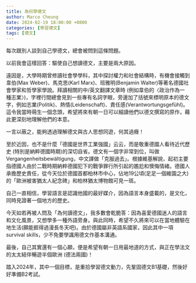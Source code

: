 ```yaml
---
title: 為何學德文
author: Marco Cheung
date: 2024-02-19 18:00:00 +0800
categories: [學習德文]
tags: [德文]
---
```


每次跟別人談到自己學德文，總會被問到這條問題。

以前我會這樣回答：驅使自己想讀德文，主要是兩大原因。

遠因是，大學時期曾修讀社會學學科，其中探討權力和社會結構時，有機會接觸到韋伯(Max Weber)、馬克思(Karl Marx)、班雅明(Benjamin Walter)等著名德國社會學家和哲學家學說。拜讀相關的中/英文翻譯文章時 (例如韋伯的〈政治作為一種志業〉)，字裡行間總會見到一些專有名詞字眼，旁邊加了括號來標明原本的德文字，例如志業(Politik)、熱情(Leidenschaft)、責任感(Verantwortungsgefühl)。這令我當時萌生一個念頭，希望將來有朝一日可以細讀他們以德文撰寫的原作，藉此更深刻地理解他們的本意。

一言以蔽之，能夠透過理解德文與古人思想同遊，何其過癮！

至於近因，也不是什麼「德國是世界工業強國」云云，而是敬重德國人看待近代歷史 (特別是納粹德國時期)的深切自省。德文有一個字非常到位，叫做Vergangenheitsbewältigung，中文譯做「克服過去」。根據維基解說，起初主要指德國人由於二戰時期納粹德國犯下的戰爭罪行所引起的尷尬和懊悔情緒。德國人承擔歷史責任，從今天位於德國首都柏林市中心，佔地19公頃(足足一個維園之大)的「歐洲被害猶太人紀念碑」和柏林猶太博物館可見一斑。

自己一直相信，學習語言是認識他國的最好媒介，因為語言本身盛載的，是文化，同時見證著一個地方的歷史。

今天如若再被人問及「為何讀德文」，我多數會乾脆答：因為喜愛德國迷人的語言和文化風景，又想學多一種外語旁身。與此同時，希望不久將來可以在當地體驗在地生活(願能捱得過漫長冬天吧)。由於德國屬非英語系國家，因此其中一項survival skills，少不免要學識用德文作基本溝通。

最後，自己其實還有一個心願，便是希望有朝一日用最地道的方式，與正在學法文的太太結伴暢遊半個歐洲 (德法兩國)！

踏入2024年，其中一個目標，是重拾學習德文動力，先鞏固德文B1基礎，然後好好準備B2考試。
